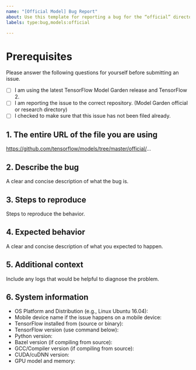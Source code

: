 ```yaml
---
name: "[Official Model] Bug Report"
about: Use this template for reporting a bug for the “official” directory
labels: type:bug,models:official

---
```


# Prerequisites

Please answer the following questions for yourself before submitting an issue.

- [ ] I am using the latest TensorFlow Model Garden release and TensorFlow 2.
- [ ] I am reporting the issue to the correct repository. (Model Garden official or research directory)
- [ ] I checked to make sure that this issue has not been filed already.

## 1. The entire URL of the file you are using

https://github.com/tensorflow/models/tree/master/official/...

## 2. Describe the bug

A clear and concise description of what the bug is.

## 3. Steps to reproduce

Steps to reproduce the behavior.

## 4. Expected behavior

A clear and concise description of what you expected to happen.

## 5. Additional context

Include any logs that would be helpful to diagnose the problem.

## 6. System information

- OS Platform and Distribution (e.g., Linux Ubuntu 16.04):
- Mobile device name if the issue happens on a mobile device:
- TensorFlow installed from (source or binary):
- TensorFlow version (use command below):
- Python version:
- Bazel version (if compiling from source):
- GCC/Compiler version (if compiling from source):
- CUDA/cuDNN version:
- GPU model and memory:

<!-- 
Collect system information using our environment capture script.
https://github.com/tensorflow/tensorflow/tree/master/tools/tf_env_collect.sh

You can also obtain the TensorFlow version with:

1. TensorFlow 1.0
`python -c "import tensorflow.compat.v1 as tf; print(tf.GIT_VERSION, tf.VERSION)"`

2. TensorFlow 2.0
`python -c "import tensorflow.compat.v1 as tf; print(tf.version.GIT_VERSION, tf.version.VERSION)"`
-->
